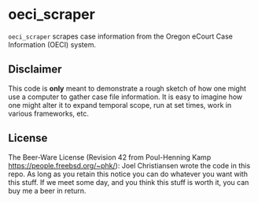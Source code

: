 # oeci_scraper

`oeci_scraper` scrapes case information from the Oregon eCourt Case Information (OECI) system.

## Disclaimer

This code is __only__ meant to demonstrate a rough sketch of how one might use a computer to gather case file information. It is easy to imagine how one might alter it to expand temporal scope, run at set times, work in various frameworks, etc.


## License

The Beer-Ware License (Revision 42 from Poul-Henning Kamp https://people.freebsd.org/~phk/): Joel Christiansen wrote the code in this repo.  As long as you retain this notice you can do whatever you want with this stuff. If we meet some day, and you think this stuff is worth it, you can buy me a beer in return.
